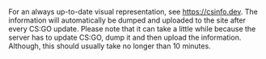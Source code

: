 For an always up-to-date visual representation, see https://csinfo.dev.
The information will automatically be dumped and uploaded to the site after every CS:GO update.
Please note that it can take a little while because the server has to update CS:GO, dump it and then upload the information.
Although, this should usually take no longer than 10 minutes.

